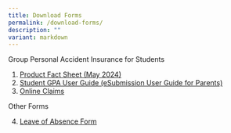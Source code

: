 ```yaml
---
title: Download Forms
permalink: /download-forms/
description: ""
variant: markdown
---
```

Group Personal Accident Insurance for Students

1. [Product Fact Sheet (May 2024)](/files/Product_Fact_Sheet__Year_2024_May_.pdf)
2. [Student GPA User Guide (eSubmission User Guide for Parents)](/files/Download%20Forms/Student-GPA-User-Guide-eSubmission-User-Guide-for-Parents.pdf)
3. [Online Claims](https://studentgpa.incomegroupins.com.sg/#/)

Other Forms

4. [Leave of Absence Form](https://form.gov.sg/63bfb1fcbef23b0011f3ba7c )